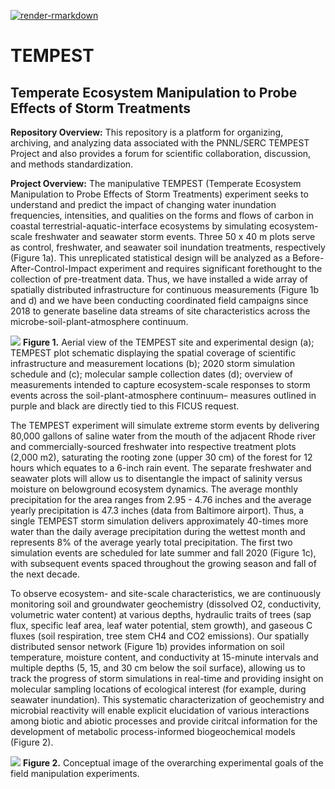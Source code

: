 <!-- badges: start -->
[![render-rmarkdown](https://github.com/COMPASS-DOE/TEMPEST/workflows/render-rmarkdown/badge.svg)](https://github.com/COMPASS-DOE/TEMPEST/actions)
<!-- badges: end -->

# TEMPEST
## Temperate Ecosystem Manipulation to Probe Effects of Storm Treatments 

**Repository Overview:** This repository is a platform for organizing, archiving, and analyzing data associated with the PNNL/SERC TEMPEST Project and also provides a forum for scientific collaboration, discussion, and methods standardization.

**Project Overview:** The manipulative TEMPEST (Temperate Ecosystem Manipulation to Probe Effects of Storm Treatments) experiment seeks to understand and predict the impact of changing water inundation frequencies, intensities, and qualities on the forms and flows of carbon in coastal terrestrial-aquatic-interface ecosystems by simulating ecosystem-scale freshwater and seawater storm events. Three 50 x 40 m plots serve as control, freshwater, and seawater soil inundation treatments, respectively (Figure 1a). This unreplicated statistical design will be analyzed as a Before-After-Control-Impact experiment and requires significant forethought to the collection of pre-treatment data. Thus, we have installed a wide array of spatially distributed infrastructure for continuous measurements (Figure 1b and d) and we have been conducting coordinated field campaigns since 2018 to generate baseline data streams of site characteristics across the microbe-soil-plant-atmosphere continuum. 

![](https://github.com/PNNL-SERC-COMPASS/TEMPEST/blob/master/Conceptual%20Figures/Aerial%20view%20of%20site%20and%20experimental%20design.png)
**Figure 1.** Aerial view of the TEMPEST site and experimental design (a); TEMPEST plot schematic displaying the spatial coverage of scientific infrastructure and measurement locations (b); 2020 storm simulation schedule and (c); molecular sample collection dates (d); overview of measurements intended to capture ecosystem-scale responses to storm events across the soil-plant-atmosphere continuum– measures outlined in purple and black are directly tied to this FICUS request.

The TEMPEST experiment will simulate extreme storm events by delivering 80,000 gallons of saline water from the mouth of the adjacent Rhode river and commercially-sourced freshwater into respective treatment plots (2,000 m2), saturating the rooting zone (upper 30 cm) of the forest for 12 hours which equates to a 6-inch rain event. The separate freshwater and seawater plots will allow us to disentangle the impact of salinity versus moisture on belowground ecosystem dynamics. The average monthly precipitation for the area ranges from 2.95 - 4.76 inches and the average yearly precipitation is 47.3 inches (data from Baltimore airport). Thus, a single TEMPEST storm simulation delivers approximately 40-times more water than the daily average precipitation during the wettest month and represents 8% of the average yearly total precipitation. The first two simulation events are scheduled for late summer and fall 2020 (Figure 1c), with subsequent events spaced throughout the growing season and fall of the next decade.

To observe ecosystem- and site-scale characteristics, we are continuously monitoring soil and groundwater geochemistry (dissolved O2, conductivity, volumetric water content) at various depths, hydraulic traits of trees (sap flux, specific leaf area, leaf water potential, stem growth), and gaseous C fluxes (soil respiration, tree stem CH4 and CO2 emissions). Our spatially distributed sensor network (Figure 1b) provides information on soil temperature, moisture content, and conductivity at 15-minute intervals and multiple depths (5, 15, and 30 cm below the soil surface), allowing us to track the progress of storm simulations in real-time and providing insight on molecular sampling locations of ecological interest (for example, during seawater inundation). This systematic characterization of geochemistry and microbial reactivity will enable explicit elucidation of various interactions among biotic and abiotic processes and provide ciritcal information for the development of metabolic process-informed biogeochemical models (Figure 2).

![](https://github.com/PNNL-SERC-COMPASS/TEMPEST/blob/master/Conceptual%20Figures/Overarching%20goals.png)
**Figure 2.** Conceptual image of the overarching experimental goals of the field manipulation experiments. 
